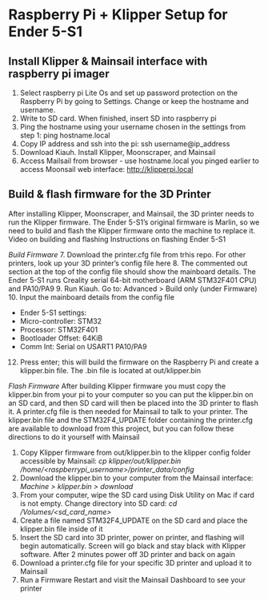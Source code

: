 
# Raspberry Pi + Klipper Setup for Ender 5-S1
## Install Klipper & Mainsail interface with raspberry pi imager
1. Select raspberry pi Lite Os and set up password protection on the Raspberry Pi by going to Settings. Change or keep the hostname and username. 
2. Write to SD card. When finished, insert SD into raspberry pi
3. Ping the hostname using your username chosen in the settings from step 1: ping hostname.local
4. Copy IP address and ssh into the pi: ssh username@ip_address
5. Download Kiauh. Install Klipper, Moonscraper, and Mainsail
6. Access Mailsail from browser - use hostname.local you pinged earlier to access Moonsail web interface: http://klipperpi.local


## Build & flash firmware for the 3D Printer
After installing Klipper, Moonscraper, and Mainsail, the 3D printer needs to run the Klipper firmware. The Ender 5-S1’s original firmware is Marlin, so we need to build and flash the Klipper firmware onto the machine to replace it.
Video on building and flashing
Instructions on flashing Ender 5-S1

*Build Firmware*
7. Download the printer.cfg file from trhis repo. For other printers, look up your 3D printer’s config file here 
8. The commented out section at the top of the config file should show the mainboard details. The Ender 5-S1 runs Creality serial 64-bit motherboard (ARM STM32F401 CPU) and PA10/PA9
9. Run Kiauh. Go to: Advanced > Build only (under Firmware)
10. Input the mainboard details from the config file
- Ender 5-S1 settings:
- Micro-controller: STM32
- Processor: STM32F401
- Bootloader Offset: 64KiB
- Comm Int: Serial on USART1 PA10/PA9
12. Press enter; this will build the firmware on the Raspberry Pi and create a klipper.bin file. The .bin file is located at out/klipper.bin 

*Flash Firmware*
After building Klipper firmware you must copy the klipper.bin from your pi to your computer so you can put the klipper.bin on an SD card, and then SD card will then be placed into the 3D printer to flash it. A printer.cfg file is then needed for Mainsail to talk to your printer. 
The klipper.bin file and the STM32F4_UPDATE folder containing the printer.cfg are available to download from this project, but you can follow these directions to do it yourself with Mainsail
1. Copy Klipper firmware from out/klipper.bin to the klipper config folder accessible by Mainsail: *cp klipper/out/klipper.bin /home/<raspberrypi_username>/printer_data/config*
2. Download the klipper.bin to your computer from the Mainsail interface: *Machine > klipper.bin > download*
3. From your computer, wipe the SD card using Disk Utility on Mac if card is not empty. Change directory into SD card: *cd /Volumes/<sd_card_name>*
4. Create a file named STM32F4_UPDATE on the SD card and place the klipper.bin file inside of it
5. Insert the SD card into 3D printer, power on printer, and flashing will begin automatically. Screen will go black and stay black with Klipper software. After 2 minutes power off 3D printer and back on again
6. Download a printer.cfg file for your specific 3D printer and upload it to Mainsail
7. Run a Firmware Restart and visit the Mainsail Dashboard to see your printer

